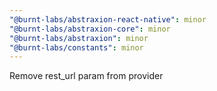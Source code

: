 ```yaml
---
"@burnt-labs/abstraxion-react-native": minor
"@burnt-labs/abstraxion-core": minor
"@burnt-labs/abstraxion": minor
"@burnt-labs/constants": minor
---
```


Remove rest_url param from provider
